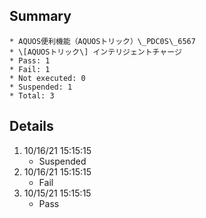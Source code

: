 ## Summary
	* AQUOS便利機能（AQUOSトリック）\_PDC0S\_6567
	* \[AQUOSトリック\] インテリジェントチャージ
	* Pass: 1
	* Fail: 1
	* Not executed: 0
	* Suspended: 1
	* Total: 3
## Details
1. 10/16/21 15:15:15
	* Suspended
2. 10/16/21 15:15:15
	* Fail
3. 10/15/21 15:15:15
	* Pass
